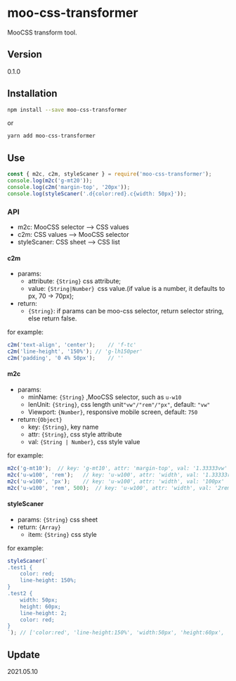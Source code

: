 # moo-css-transformer



MooCSS transform tool.



## Version

0.1.0



## Installation

``` sh
npm install --save moo-css-transformer
```

or

``` sh
yarn add moo-css-transformer
```






## Use

``` js
const { m2c, c2m, styleScaner } = require('moo-css-transformer');
console.log(m2c('g-mt20'));
console.log(c2m('margin-top', '20px'));
console.log(styleScaner('.d{color:red}.c{width: 50px}'));
```

### API

- m2c: MooCSS selector --> CSS values
- c2m: CSS values --> MooCSS selector
- styleScaner: CSS sheet --> CSS list



#### c2m

- params:
  - attribute: `{String}` css attribute;
  - value: `{String|Number} `css value.(if value is a number, it defaults to px, 70 -> 70px);
- return:
  - `{String}`: if params can be moo-css selector, return selector string, else return false.

for example:

``` js
c2m('text-align', 'center');	// 'f-tc'
c2m('line-height', '150%');	// 'g-lh150per'
c2m('padding', '0 4% 50px');	// ''
```



#### m2c

- params:
  - minName: `{String}` ,MooCSS selector, such as `u-w10`
  - lenUnit: `{String}`, css length unit`"vw"/"rem"/"px"`, default: `"vw"`
  - Viewport: `{Number}`, responsive mobile screen, default: `750`
- return:`{Object}`
  - key: `{String}`, key name 
  - attr: `{String}`, css style attribute
  - val: `{String | Number}`, css style value



for example:

``` js
m2c('g-mt10');	// key: 'g-mt10', attr: 'margin-top', val: '1.33333vw'
m2c('u-w100', 'rem');	// key: 'u-w100', attr: 'width', val: '1.33333rem'
m2c('u-w100', 'px');	// key: 'u-w100', attr: 'width', val: '100px'
m2c('u-w100', 'rem', 500);	// key: 'u-w100', attr: 'width', val: '2rem'
```



#### styleScaner

- params: `{String}` css sheet
- return: `{Array}`
  - item: `{String}` css style



for example:

``` js
styleScaner(`
.test1 {
	color: red;
	line-height: 150%;
}
.test2 {
	width: 50px;
	height: 60px;
	line-height: 2;
	color: red;
}
`);	// ['color:red', 'line-height:150%', 'width:50px', 'height:60px', 'line-height:2']
```





## Update

2021.05.10